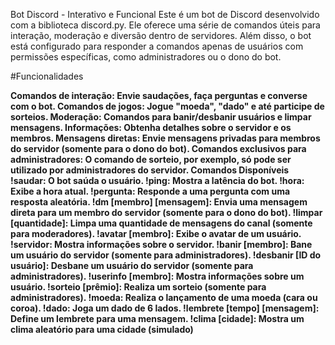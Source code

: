 Bot Discord - Interativo e Funcional
Este é um bot de Discord desenvolvido com a biblioteca discord.py. Ele oferece uma série de comandos úteis para interação, moderação e diversão dentro de servidores. Além disso, o bot está configurado para responder a comandos apenas de usuários com permissões específicas, como administradores ou o dono do bot.

#Funcionalidades

**Comandos de interação: Envie saudações, faça perguntas e converse com o bot.
Comandos de jogos: Jogue "moeda", "dado" e até participe de sorteios.
Moderação: Comandos para banir/desbanir usuários e limpar mensagens.
Informações: Obtenha detalhes sobre o servidor e os membros.
Mensagens diretas: Envie mensagens privadas para membros do servidor (somente para o dono do bot).
Comandos exclusivos para administradores: O comando de sorteio, por exemplo, só pode ser utilizado por administradores do servidor.
Comandos Disponíveis
!saudar: O bot saúda o usuário.
!ping: Mostra a latência do bot.
!hora: Exibe a hora atual.
!pergunta: Responde a uma pergunta com uma resposta aleatória.
!dm [membro] [mensagem]: Envia uma mensagem direta para um membro do servidor (somente para o dono do bot).
!limpar [quantidade]: Limpa uma quantidade de mensagens do canal (somente para moderadores).
!avatar [membro]: Exibe o avatar de um usuário.
!servidor: Mostra informações sobre o servidor.
!banir [membro]: Bane um usuário do servidor (somente para administradores).
!desbanir [ID do usuário]: Desbane um usuário do servidor (somente para administradores).
!userinfo [membro]: Mostra informações sobre um usuário.
!sorteio [prêmio]: Realiza um sorteio (somente para administradores).
!moeda: Realiza o lançamento de uma moeda (cara ou coroa).
!dado: Joga um dado de 6 lados.
!lembrete [tempo] [mensagem]: Define um lembrete para uma mensagem.
!clima [cidade]: Mostra um clima aleatório para uma cidade (simulado)**
